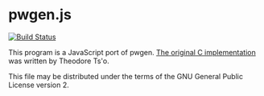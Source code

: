 # pwgen.js

[![Build Status](https://travis-ci.org/kzys/pwgen-js.svg?branch=master)](https://travis-ci.org/kzys/pwgen-js)

This program is a JavaScript port of pwgen. [The original C implementation][1] was written by Theodore Ts'o.

This file may be distributed under the terms of the GNU General Public License version 2.

[1]: http://sourceforge.net/projects/pwgen/
